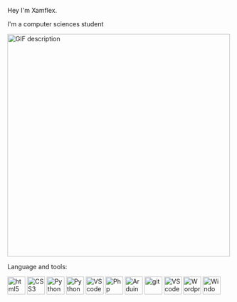 <p>Hey I'm Xamflex.</p>
<p>I'm a computer sciences student</p>
<img src="https://github.com/user-attachments/assets/ec4a600e-b7c1-45f3-972b-0ab6728e037e" alt="GIF description" style="width:500px;">
<div>
  <p>Language and tools:</p>
  <img src="https://github.com/user-attachments/assets/dedbe6ef-eac5-482d-ae84-8e9e903ac83a" alt="html5" style="width: 40px;">
  <img src="https://github.com/user-attachments/assets/27e69edd-c9ee-4bab-9c95-5cc12c065d1a" alt="CSS3" style="width: 40px;">
  <img src="https://github.com/user-attachments/assets/fd7c9399-cfc0-49f3-8b5d-4395d9c668a8" alt="Python" style="width: 40px;">
  <img src="https://github.com/user-attachments/assets/ffa7cb4e-b1bd-4167-bb37-7ced62e0809c" alt="Python" style="width: 40px;">
  <img src="https://github.com/user-attachments/assets/a3aee2ec-b00d-4aca-8863-666c671a9a6a" alt="VS code" style="width: 40px;">
  <img src="https://github.com/user-attachments/assets/9a9b8d7a-4bc2-4949-a224-682a96007003" alt="Php" style="width: 40px;">
  <img src="https://github.com/user-attachments/assets/b51c6f81-a734-497c-af37-8b406c54c7e7" alt="Arduino" style="width: 40px;">
  <img src="https://github.com/user-attachments/assets/64ffd511-46c7-491e-b378-e2ef045c418c" alt="git" style="width: 40px;">
  <img src="https://github.com/user-attachments/assets/16b31e1a-e697-4237-beed-751a04f2ebfd" alt="VS code" style="width: 40px;">
  <img src="https://github.com/user-attachments/assets/a7ca4233-636b-4668-beb7-671a498c025d" alt="Wordpress" style="width: 40px;">
  <img src="https://github.com/user-attachments/assets/315c36c3-1120-4643-ac85-548b798c0370" alt="Windows Server" style="width: 40px;">
</div>

